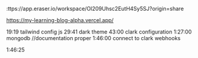 :ttps://app.eraser.io/workspace/Ol209Uhsc2EutH4Sy5SJ?origin=share


https://my-learning-blog-alpha.vercel.app/


<!-- flowbite -->
19:19 tailwind config js
29:41 dark theme
43:00 clark configuration
1:27:00 mongodb  //documentation proper
1:46:00 connect to clark webhooks



1:46:25
